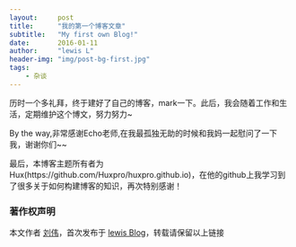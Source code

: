 ```yaml
---
layout:     post
title:      "我的第一个博客文章"
subtitle:   "My first own Blog!"
date:       2016-01-11
author:     "lewis L"
header-img: "img/post-bg-first.jpg"
tags:
    - 杂谈
---
```


<p>历时一个多礼拜，终于建好了自己的博客，mark一下。此后，我会随着工作和生活，定期维护这个博文，努力努力~</p>
<p>By the way,非常感谢Echo老师,在我最孤独无助的时候和我妈一起慰问了一下我，谢谢你们~~</p>
<p>最后，本博客主题所有者为Hux(https://github.com/Huxpro/huxpro.github.io)，在他的github上我学习到了很多关于如何构建博客的知识，再次特别感谢！</p>


### 著作权声明

本文作者 [刘伟](http://weibo.com/Aaron_LIU_1210)，首次发布于 [lewis Blog](http://liuwei1207.com)，转载请保留以上链接